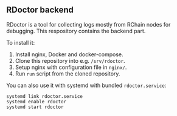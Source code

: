 ## RDoctor backend

RDoctor is a tool for collecting logs mostly from RChain nodes for debugging.
This respository contains the backend part.

To install it:

1. Install nginx, Docker and docker-compose.
2. Clone this repository into e.g. `/srv/rdoctor`.
3. Setup nginx with configuration file in `nginx/`.
4. Run `run` script from the cloned repository.

You can also use it with systemd with bundled `rdoctor.service`:

    systemd link rdoctor.service
    systemd enable rdoctor
    systemd start rdoctor
